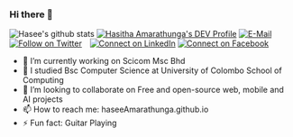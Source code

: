 ### Hi there 👋
![Hasee's github stats](https://github-readme-stats.vercel.app/api?username=haseeAmarathunga&show_icons=true&theme=tokyonight)
[![Hasitha Amarathunga's DEV Profile](https://d2fltix0v2e0sb.cloudfront.net/dev-badge.svg)](https://dev.to/haseeamarathunga)
[![E-Mail](https://img.shields.io/badge/--email?label=E-mail&logo=Gmail&style=social)](mailto:haseeamarathunga@gmail.com) [![Follow on Twitter](https://img.shields.io/badge/--twitter?label=Twitter&logo=Twitter&style=social)](https://twitter.com/haseeAmarathun) [![Connect on LinkedIn](https://img.shields.io/badge/--linkedin?label=LinkedIn&logo=LinkedIn&style=social)](https://www.linkedin.com/in/hasee-amarathunga) [![Connect on Facebook](https://img.shields.io/badge/--facebook?label=facebook&logo=facebook&style=social)](https://www.facebook.com/hasee.hasee.73)
- 🔭 I’m currently working on Scicom Msc Bhd
- 🌱 I studied Bsc Computer Science at University of Colombo School of Computing
- 👯 I’m looking to collaborate on Free and open-source web, mobile and AI projects
- 📫 How to reach me: haseeAmarathunga.github.io
- ⚡ Fun fact: Guitar Playing
